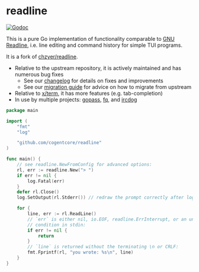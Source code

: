 readline
========

[![Godoc](https://godoc.org/github.com/cogentcore/readline?status.svg)](https://godoc.org/github.com/cogentcore/readline)

This is a pure Go implementation of functionality comparable to [GNU Readline](https://en.wikipedia.org/wiki/GNU_Readline), i.e. line editing and command history for simple TUI programs.

It is a fork of [chzyer/readline](https://github.com/chzyer/readline).


* Relative to the upstream repository, it is actively maintained and has numerous bug fixes
   - See our [changelog](docs/CHANGELOG.md) for details on fixes and improvements
   - See our [migration guide](docs/MIGRATING.md) for advice on how to migrate from upstream
* Relative to [x/term](https://pkg.go.dev/golang.org/x/term), it has more features (e.g. tab-completion)
* In use by multiple projects: [gopass](https://github.com/gopasspw/gopass), [fq](https://github.com/wader/fq), and [ircdog](https://github.com/ergochat/ircdog)


```go
package main

import (
	"fmt"
	"log"

	"github.com/cogentcore/readline"
)

func main() {
	// see readline.NewFromConfig for advanced options:
	rl, err := readline.New("> ")
	if err != nil {
		log.Fatal(err)
	}
	defer rl.Close()
	log.SetOutput(rl.Stderr()) // redraw the prompt correctly after log output

	for {
		line, err := rl.ReadLine()
		// `err` is either nil, io.EOF, readline.ErrInterrupt, or an unexpected
		// condition in stdin:
		if err != nil {
			return
		}
		// `line` is returned without the terminating \n or CRLF:
		fmt.Fprintf(rl, "you wrote: %s\n", line)
	}
}
```
